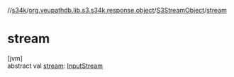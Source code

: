 //[s34k](../../../index.md)/[org.veupathdb.lib.s3.s34k.response.object](../index.md)/[S3StreamObject](index.md)/[stream](stream.md)

# stream

[jvm]\
abstract val [stream](stream.md): [InputStream](https://docs.oracle.com/javase/8/docs/api/java/io/InputStream.html)
